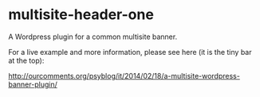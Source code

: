 multisite-header-one
====================

A Wordpress plugin for a common multisite banner.

For a live example and more information, please see here
(it is the tiny bar at the top):

http://ourcomments.org/psyblog/it/2014/02/18/a-multisite-wordpress-banner-plugin/
